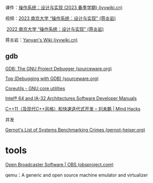 课件：[操作系统：设计与实现 (2023 春季学期) (jyywiki.cn)](https://jyywiki.cn/OS/2023/)

视频：[2023 南京大学 “操作系统：设计与实现” (蒋炎岩)](https://space.bilibili.com/202224425/channel/collectiondetail?sid=1116786)

​			[2022 南京大学 “操作系统：设计与实现” (蒋炎岩)](https://space.bilibili.com/202224425/channel/collectiondetail?sid=192498&ctype=0)

蒋炎岩：[Yanyan's Wiki (jyywiki.cn)](https://jyywiki.cn/)



## gdb

[GDB: The GNU Project Debugger (sourceware.org)](https://www.sourceware.org/gdb/)

[Top (Debugging with GDB) (sourceware.org)](https://sourceware.org/gdb/current/onlinedocs/gdb.html/)



[Coreutils - GNU core utilities](https://www.gnu.org/software/coreutils/)



[Intel® 64 and IA-32 Architectures Software Developer Manuals](https://www.intel.com/content/www/us/en/developer/articles/technical/intel-sdm.html)



[C++11（及现代C++风格）和快速迭代式开发 – 刘未鹏 | Mind Hacks](http://mindhacks.cn/2012/08/27/modern-cpp-practices/)



并发

[Gernot's List of Systems Benchmarking Crimes (gernot-heiser.org)](https://gernot-heiser.org/benchmarking-crimes.html)



# tools

[Open Broadcaster Software | OBS (obsproject.com)](https://obsproject.com/)



qemu：A generic and open source machine emulator and virtualizer



